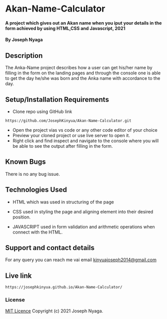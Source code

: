 # Akan-Name-Calculator
#### A project which gives out an Akan name when you iput your details in the form achieved by using  HTML,CSS and Javascript, 2021
#### By Joseph Nyaga
## Description
The Anka-Name project describes how a user can get his/her  name by filling in the form on the landing pages and through the console one is able to get the day he/she was born and the Anka name with accordance to the day.
## Setup/Installation Requirements
* Clone repo using GitHub link
````````
https://github.com/JosephKinyua/Akan-Name-Calculator.git
````````
* Open the project vias vs code or any other code editor of your choice
* Preview your cloned project or use live server to open it.
* Right click and find inspect and navigate to the console where you will be able to see the output after filling in the form.

## Known Bugs
There is no any bug issue.
## Technologies Used
* HTML which was used in structuring of the page

* CSS used in styling the page and aligning element into their desired position.
* JAVASCRIPT used in form validation and arithmetic operations when connect with the HTML.
## Support and contact details
For any query you can reach me vai email kinyuajoseph2014@gmail.com

## Live link
``````
https://josephkinyua.github.io/Akan-Name-Calculator/
``````
### License
[MIT Licence](https://choosealicense.com/licenses/mit/)
Copyright (c) 2021 Joseph Nyaga.